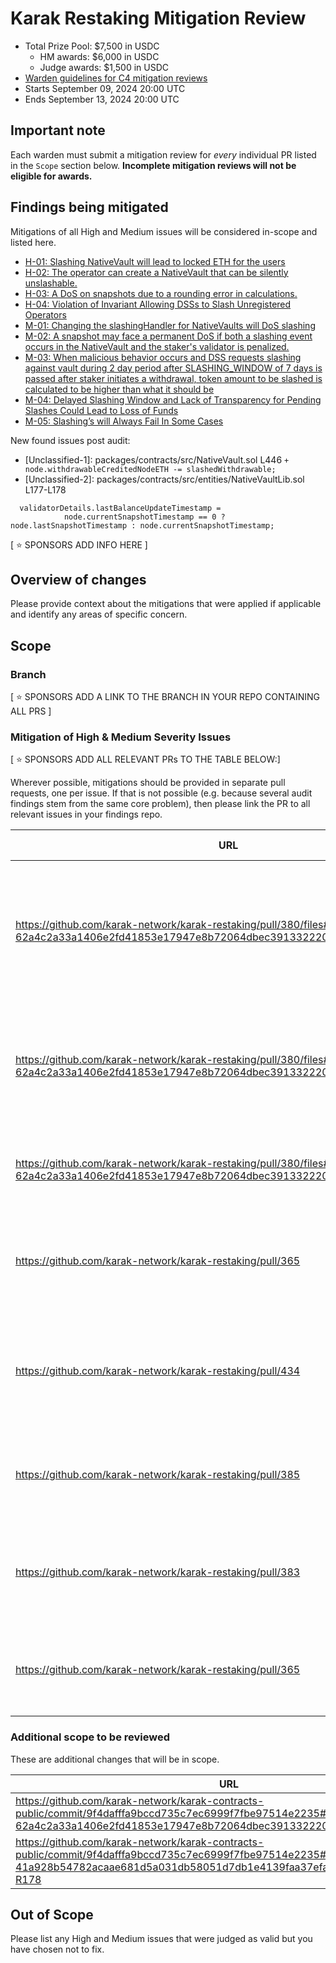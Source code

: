 # Karak Restaking Mitigation Review
- Total Prize Pool: $7,500 in USDC
  - HM awards: $6,000 in USDC
  - Judge awards: $1,500 in USDC
- [Warden guidelines for C4 mitigation reviews](https://code4rena.notion.site/Guidelines-for-C4-mitigation-reviews-ed10fc5cfbf640bd8dcec66f38b343c4)
- Starts September 09, 2024 20:00 UTC 
- Ends September 13, 2024 20:00 UTC 

## Important note 

Each warden must submit a mitigation review for *every* individual PR listed in the `Scope` section below. **Incomplete mitigation reviews will not be eligible for awards.**

## Findings being mitigated

Mitigations of all High and Medium issues will be considered in-scope and listed here.

- [H-01: Slashing NativeVault will lead to locked ETH for the users](https://github.com/code-423n4/2024-07-karak-findings/issues/102)
- [H-02: The operator can create a NativeVault that can be silently unslashable.](https://github.com/code-423n4/2024-07-karak-findings/issues/55)
- [H-03: A DoS on snapshots due to a rounding error in calculations.](https://github.com/code-423n4/2024-07-karak-findings/issues/36)
- [H-04: Violation of Invariant Allowing DSSs to Slash Unregistered Operators](https://github.com/code-423n4/2024-07-karak-findings/issues/4)
- [M-01: Changing the slashingHandler for NativeVaults will DoS slashing](https://github.com/code-423n4/2024-07-karak-findings/issues/49)
- [M-02: A snapshot may face a permanent DoS if both a slashing event occurs in the NativeVault and the staker's validator is penalized.](https://github.com/code-423n4/2024-07-karak-findings/issues/31)
- [M-03: When malicious behavior occurs and DSS requests slashing against vault during 2 day period after SLASHING_WINDOW of 7 days is passed after staker initiates a withdrawal, token amount to be slashed is calculated to be higher than what it should be](https://github.com/code-423n4/2024-07-karak-findings/issues/17)
- [M-04: Delayed Slashing Window and Lack of Transparency for Pending Slashes Could Lead to Loss of Funds](https://github.com/code-423n4/2024-07-karak-findings/issues/15)
- [M-05: Slashing’s will Always Fail In Some Cases](https://github.com/code-423n4/2024-07-karak-findings/issues/7)

New found issues post audit:
- [Unclassified-1]: packages/contracts/src/NativeVault.sol L446 `+ node.withdrawableCreditedNodeETH -= slashedWithdrawable;`
- [Unclassified-2]: packages/contracts/src/entities/NativeVaultLib.sol L177-L178
```
  validatorDetails.lastBalanceUpdateTimestamp =
            node.currentSnapshotTimestamp == 0 ? node.lastSnapshotTimestamp : node.currentSnapshotTimestamp;
```


[ ⭐️ SPONSORS ADD INFO HERE ]

## Overview of changes

Please provide context about the mitigations that were applied if applicable and identify any areas of specific concern.

## Scope

### Branch
[ ⭐️ SPONSORS ADD A LINK TO THE BRANCH IN YOUR REPO CONTAINING ALL PRS ]

### Mitigation of High & Medium Severity Issues
[ ⭐️ SPONSORS ADD ALL RELEVANT PRs TO THE TABLE BELOW:]

Wherever possible, mitigations should be provided in separate pull requests, one per issue. If that is not possible (e.g. because several audit findings stem from the same core problem), then please link the PR to all relevant issues in your findings repo. 

| URL | Mitigation of | Purpose | 
| ----------- | ------------- | ----------- |
| https://github.com/karak-network/karak-restaking/pull/380/files#diff-62a4c2a33a1406e2fd41853e17947e8b72064dbec391332220e5ebb93216bea0R437 | H-01 | This mitigation only burns the ETH that has already been credited to the user consequently avoiding this scenario |
| https://github.com/karak-network/karak-restaking/pull/380/files#diff-62a4c2a33a1406e2fd41853e17947e8b72064dbec391332220e5ebb93216bea0R429 | H-02 | This mitigation removes the SlashStore altogether and the NativeVault itself burns the slashed ETH |
| https://github.com/karak-network/karak-restaking/pull/380/files#diff-62a4c2a33a1406e2fd41853e17947e8b72064dbec391332220e5ebb93216bea0R431 | H-03 | This mitigation introduces a check for the rounding error |
| https://github.com/karak-network/karak-restaking/pull/365 | H-04 | This mitigation validates the operator, vaults status in the finalizing slashing |
| https://github.com/karak-network/karak-restaking/pull/434 | M-02| This mitigation accounts for the decrease in balance of the users shares before burning |
| https://github.com/karak-network/karak-restaking/pull/385 | M-03 | This mitigation computes the slashing amount in finalize slashing |
| https://github.com/karak-network/karak-restaking/pull/383 | M-04 | This mitigation exposes a getter to determine if a vault's queued for slashing |
| https://github.com/karak-network/karak-restaking/pull/365 | M-05 | This mitigation skips the slashing incase of `0` slashing amount |



### Additional scope to be reviewed
These are additional changes that will be in scope.

| URL | Mitigation of | Purpose | 
| ----------- | ------------- | ----------- |
| https://github.com/karak-network/karak-contracts-public/commit/9f4dafffa9bccd735c7ec6999f7fbe97514e2235#diff-62a4c2a33a1406e2fd41853e17947e8b72064dbec391332220e5ebb93216bea0R446 | Unclassified-1 | Critical fix |
| https://github.com/karak-network/karak-contracts-public/commit/9f4dafffa9bccd735c7ec6999f7fbe97514e2235#diff-41a928b54782acaae681d5a031db58051d7db1e4139faa37efa7a23a19dd8286R177-R178 | Unclassified-1 | Critical fix |

## Out of Scope

Please list any High and Medium issues that were judged as valid but you have chosen not to fix.
